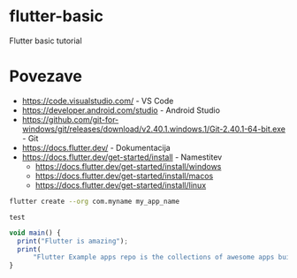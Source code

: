 
# flutter-basic
Flutter basic tutorial

# Povezave

 - https://code.visualstudio.com/ - VS Code
 - https://developer.android.com/studio - Android Studio
 - https://github.com/git-for-windows/git/releases/download/v2.40.1.windows.1/Git-2.40.1-64-bit.exe - Git
 - https://docs.flutter.dev/ - Dokumentacija
 - https://docs.flutter.dev/get-started/install - Namestitev
	 - https://docs.flutter.dev/get-started/install/windows
	 - https://docs.flutter.dev/get-started/install/macos
	 - https://docs.flutter.dev/get-started/install/linux


```bash
flutter create --org com.myname my_app_name
```
```terminal
test
```

```javascript
void main() {
  print("Flutter is amazing");
  print(
      "Flutter Example apps repo is the collections of awesome apps built with flutter");
}
```
